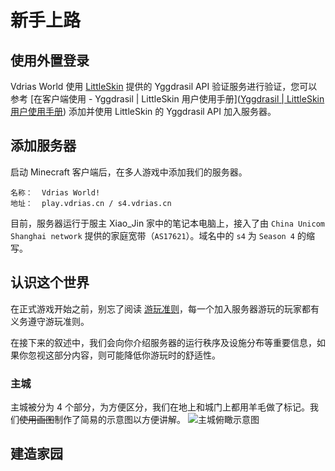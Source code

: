 # 新手上路

## 使用外置登录

Vdrias World 使用 [LittleSkin](https://littlesk.in) 提供的 Yggdrasil API 验证服务进行验证，您可以参考 [在客户端使用 - Yggdrasil | LittleSkin 用户使用手册]([Yggdrasil | LittleSkin 用户使用手册](https://manual.littlesk.in/advanced/yggdrasil.html#在服务端使用)) 添加并使用 LittleSkin 的 Yggdrasil API 加入服务器。

## 添加服务器

启动 Minecraft 客户端后，在多人游戏中添加我们的服务器。

```
名称：  Vdrias World!
地址：  play.vdrias.cn / s4.vdrias.cn
```

目前，服务器运行于服主 Xiao_Jin 家中的笔记本电脑上，接入了由 `China Unicom Shanghai network` 提供的家庭宽带（`AS17621`）。域名中的 `s4` 为 `Season 4` 的缩写。

## 认识这个世界

在正式游戏开始之前，别忘了阅读 [游玩准则](/rules)，每一个加入服务器游玩的玩家都有义务遵守游玩准则。

在接下来的叙述中，我们会向你介绍服务器的运行秩序及设施分布等重要信息，如果你忽视这部分内容，则可能降低你游玩时的舒适性。

### 主城
主城被分为 4 个部分，为方便区分，我们在地上和城门上都用羊毛做了标记。我们~~使用画图~~制作了简易的示意图以方便讲解。
![主城俯瞰示意图](https://cdn.jsdelivr.net/gh/vdriasworld/manual/images/vw-lobby.png)

## 建造家园

